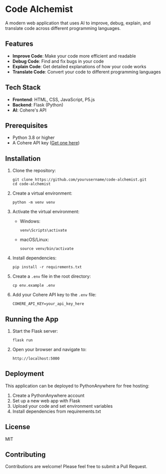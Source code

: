 # Code Alchemist

A modern web application that uses AI to improve, debug, explain, and translate code across different programming languages.

## Features

- **Improve Code**: Make your code more efficient and readable
- **Debug Code**: Find and fix bugs in your code
- **Explain Code**: Get detailed explanations of how your code works
- **Translate Code**: Convert your code to different programming languages

## Tech Stack

- **Frontend**: HTML, CSS, JavaScript, P5.js
- **Backend**: Flask (Python)
- **AI**: Cohere's API

## Prerequisites

- Python 3.8 or higher
- A Cohere API key ([Get one here](https://cohere.ai/))

## Installation

1. Clone the repository:
   ```
   git clone https://github.com/yourusername/code-alchemist.git
   cd code-alchemist
   ```

2. Create a virtual environment:
   ```
   python -m venv venv
   ```

3. Activate the virtual environment:
   - Windows:
     ```
     venv\Scripts\activate
     ```
   - macOS/Linux:
     ```
     source venv/bin/activate
     ```

4. Install dependencies:
   ```
   pip install -r requirements.txt
   ```

5. Create a `.env` file in the root directory:
   ```
   cp env.example .env
   ```

6. Add your Cohere API key to the `.env` file:
   ```
   COHERE_API_KEY=your_api_key_here
   ```

## Running the App

1. Start the Flask server:
   ```
   flask run
   ```

2. Open your browser and navigate to:
   ```
   http://localhost:5000
   ```

## Deployment

This application can be deployed to PythonAnywhere for free hosting:

1. Create a PythonAnywhere account
2. Set up a new web app with Flask
3. Upload your code and set environment variables
4. Install dependencies from requirements.txt

## License

MIT

## Contributing

Contributions are welcome! Please feel free to submit a Pull Request. 